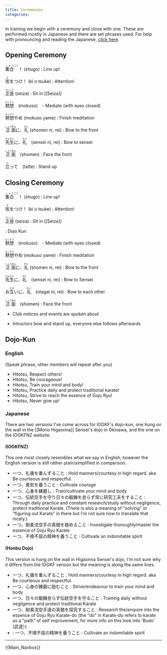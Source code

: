 ```yaml
---
title: Ceremonies
categories:
---
```


In training we begin with a ceremony and close with one. These are performed mostly in Japanese and there are set phrases used. For help with pronouncing and reading the Japanese, [click here](/japanese.md).

## Opening Ceremony

<ruby><rb>集</rb><rb>合</rb><rt>しゅう</rt><rt>ごう</rt></ruby>！ (shugo) : Line up!

<ruby><rb>気</rb><rt>き</rt>をつけ</ruby>！ (ki o tsuke) : Attention!

<ruby><rb>正座</rb><rt>せいざ</rt></ruby> (seiza) : Sit in [[Seiza]]

<ruby><rb>黙想</rb><rt>もくそう</rt></ruby>　(mokuso)　- Mediate (with eyes closed)

<ruby><rb>黙想</rb><rt>もくそう</rt>やめ</ruby> (mokuso yame) : Finish meditation

<ruby><rb>正面</rb><rt>しょうめん</rt></ruby>に、<ruby><rb>礼</rb><rt>れい</rt></ruby> (shomen ni, rei) : Bow to the front

<ruby><rb>先生</rb><rt>せんせい</rt></ruby>に、<ruby><rb>礼</rb><rt>れい</rt></ruby>　(sensei ni, rei) : Bow to sensei

<ruby><rb>正面</rb><rt>しょうめん</rt></ruby>　(shomen) : Face the front

<ruby><rb>立</rb><rt>た</rt></ruby>って　(tatte) : Stand up

## Closing Ceremony

<ruby><rb>集</rb><rb>合</rb><rt>しゅう</rt><rt>ごう</rt></ruby>！ (shugo) : Line up!

<ruby><rb>気</rb><rt>き</rt>をつけ</ruby>！ (ki o tsuke) : Attention!

<ruby><rb>正座</rb><rt>せいざ</rt></ruby> (seiza) : Sit in [[Seiza]]

: Dojo Kun

<ruby><rb>黙想</rb><rt>もくそう</rt></ruby>　(mokuso)　- Mediate (with eyes closed)

<ruby><rb>黙想</rb><rt>もくそう</rt>やめ</ruby> (mokuso yame) : Finish meditation

<ruby><rb>正面</rb><rt>しょうめん</rt></ruby>に、<ruby><rb>礼</rb><rt>れい</rt></ruby> (shomen ni, rei) : Bow to the front

<ruby><rb>先生</rb><rt>せんせい</rt></ruby>に、<ruby><rb>礼</rb><rt>れい</rt></ruby>　(sensei ni, rei) : Bow to Sensei

お<ruby><rb>互</rb><rt>たが</rt></ruby>いに、<ruby><rb>礼</rb><rt>れい</rt></ruby>　(otagai ni, rei) : Bow to each other

<ruby><rb>正面</rb><rt>しょうめん</rt></ruby>　(shomen) : Face the front

- Club notices and events are spoken about

- Intructors bow and stand up, everyone else follows afterwards

## Dojo-Kun

### English

(Speak phrase, other members will repeat after you)

- Hitotsu, Respect others!
- Hitotsu, Be courageous!
- Hitotsu, Train your mind and body!
- Hitotsu, Practice daily and protect traditional karate!
- Hitotsu, Strive to reach the essence of Goju Ryu!
- Hitotsu, Never give up!

### Japanese

There are two versions I've come across for IOGKF's dojo-kun, one hung on the wall in the [[Morio Higaonna]] Sensei's dojo in Okinawa, and the one on the IOGKFNZ website.

#### (IOGKFNZ)

This one most closely resembles what we say in English, however the English version is still rather plain/simplified in comparison.

- 一つ、礼儀を重んずること : Hold manners/courtesy in high regard. aka Be courteous and respectful.
- 一つ、勇気を養うこと : Cultivate courage
- 一つ、心身を練磨し : Train/cultivate your mind and body
- 一つ、伝統空手を守り日々の鍛錬を怠らず常に研究工夫をすること : Through daily practice and constant research/study without negligence, protect traditional Karate. (There is also a meaning of "solving" or "figuring out Karate" in there but I'm not sure how to translate that nicely.)
- 一つ、剛柔流空手の真髄を極めること : Investigate thoroughly/master the essence of Goju Ryu Karate
- 一つ、不撓不屈の精神を養うこと : Cultivate an indomitable spirit

#### (Honbu Dojo)

This version is hung on the wall in Higaonna Sensei's dojo, I'm not sure why it differs from the IOGKF version but the meaning is along the same lines.

- 一つ、礼儀を重んずること : Hold manners/courtesy in high regard. aka Be courteous and respectful.
- 一つ、心身の錬磨に励むこと : Strive/endeavour to train your mind and body
- 一つ、日々の鍛錬怠らず伝統空手を守ること : Training daily without negligence and protect traditional Karate
- 一つ、剛柔流空手道の真髄を探究すること : Research the/enquire into the essence of Goju Ryu Karate-do (the "do" in Karate-do refers to karate as a "path" of self improvement, for more info on this look into 'Budo' (武道）)
- : 一つ、不撓不屈の精神を養うこと : Cultivate an indomitable spirit

---

{{Main_Navbox}}

